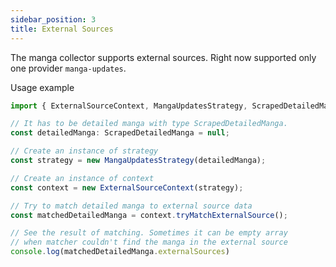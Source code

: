 ```yaml
---
sidebar_position: 3
title: External Sources
---
```


The manga collector supports external sources. Right now supported only one provider `manga-updates`.

Usage example

```js
import { ExternalSourceContext, MangaUpdatesStrategy, ScrapedDetailedManga } from "@akiosarkiz/manga-collector";

// It has to be detailed manga with type ScrapedDetailedManga.
const detailedManga: ScrapedDetailedManga = null;

// Create an instance of strategy
const strategy = new MangaUpdatesStrategy(detailedManga);

// Create an instance of context
const context = new ExternalSourceContext(strategy);

// Try to match detailed manga to external source data
const matchedDetailedManga = context.tryMatchExternalSource();

// See the result of matching. Sometimes it can be empty array 
// when matcher couldn't find the manga in the external source
console.log(matchedDetailedManga.externalSources)
```
